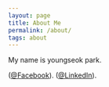 ```yaml
---
layout: page
title: About Me
permalink: /about/
tags: about
---
```


My name is youngseok park.

([@Facebook](https://www.facebook.com/youngseok.p)).
([@LinkedIn](https://kr.linkedin.com/in/youngseok-park-5b7997126)).
